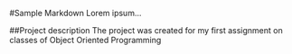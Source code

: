 ﻿#Sample Markdown
Lorem ipsum...

##Project description
The project was created for my first assignment on classes of Object Oriented Programming